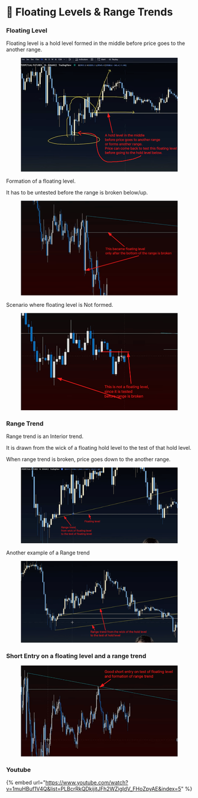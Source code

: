 # 🛶 Floating Levels & Range Trends

### Floating Level

Floating level is a hold level formed in the middle before price goes to the another range.

<figure><img src="../../.gitbook/assets/image (5).png" alt=""><figcaption></figcaption></figure>

Formation of a floating level.

It has to be untested before the range is broken below/up.

<figure><img src="../../.gitbook/assets/image (4) (3).png" alt=""><figcaption></figcaption></figure>

Scenario where floating level is Not formed.

<figure><img src="../../.gitbook/assets/image.png" alt=""><figcaption></figcaption></figure>

### Range Trend

Range trend is an Interior trend.

It is drawn from the wick of a floating hold level to the test of that hold level.&#x20;

When range trend is broken, price goes down to the another range.

<figure><img src="../../.gitbook/assets/image (3).png" alt=""><figcaption></figcaption></figure>

Another example of a Range trend

<figure><img src="../../.gitbook/assets/image (7).png" alt=""><figcaption></figcaption></figure>



### Short Entry on a floating level and a range trend

<figure><img src="../../.gitbook/assets/image (6).png" alt=""><figcaption></figcaption></figure>



### Youtube

{% embed url="https://www.youtube.com/watch?v=1muHBuf1V4Q&list=PLBcrRkQDkijitJFh2WZigIdV_FHoZpyAE&index=5" %}
